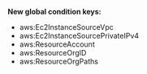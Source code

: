 **New global condition keys:**

- aws:Ec2InstanceSourceVpc
- aws:Ec2InstanceSourcePrivateIPv4
- aws:ResourceAccount
- aws:ResourceOrgID
- aws:ResourceOrgPaths

